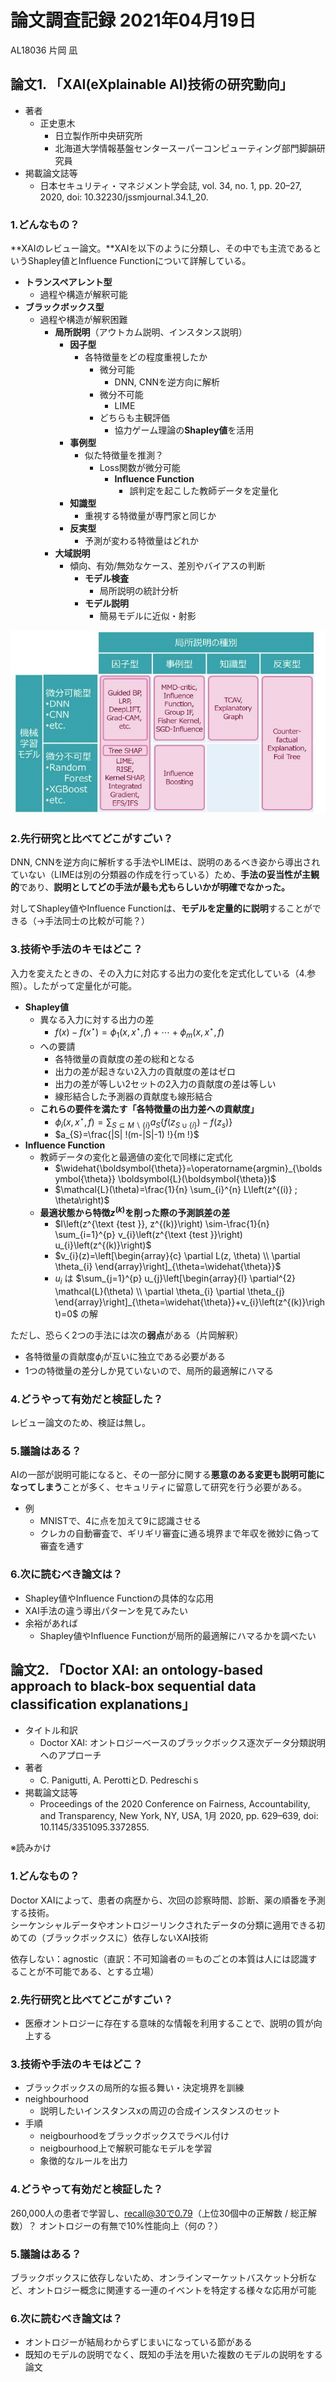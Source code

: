 <!-- tex script for md -->
<script type="text/javascript" async src="https://cdnjs.cloudflare.com/ajax/libs/mathjax/2.7.7/MathJax.js?config=TeX-MML-AM_CHTML">
</script>
<script type="text/x-mathjax-config">
 MathJax.Hub.Config({
 tex2jax: {
 inlineMath: [['$', '$'] ],
 displayMath: [ ['$$','$$'], ["\\[","\\]"] ]
 }
 });
</script>

# 論文調査記録 2021年04月19日
AL18036 片岡 凪

## 論文1. 「XAI(eXplainable AI)技術の研究動向」
- 著者
    - 正史恵木
        - 日立製作所中央研究所
        - 北海道大学情報基盤センタースーパーコンピューティング部門脚韻研究員
- 掲載論文誌等
    - 日本セキュリティ・マネジメント学会誌, vol. 34, no. 1, pp. 20–27, 2020, doi: 10.32230/jssmjournal.34.1_20.

### 1.どんなもの？
**XAIのレビュー論文。**XAIを以下のように分類し、その中でも主流であるというShapley値とInfluence Functionについて詳解している。  

- **トランスペアレント型**
    - 過程や構造が解釈可能
- **ブラックボックス型**
    - 過程や構造が解釈困難
        - **局所説明**（アウトカム説明、インスタンス説明）
            - **因子型**
                - 各特徴量をどの程度重視したか
                    - 微分可能
                        - DNN, CNNを逆方向に解析
                    - 微分不可能
                        - LIME
                    - どちらも主観評価
                        - 協力ゲーム理論の**Shapley値**を活用
            - **事例型**
                - 似た特徴量を推測？
                    - Loss関数が微分可能
                        - **Influence Function**
                            - 誤判定を起こした教師データを定量化
            - **知識型**
                - 重視する特徴量が専門家と同じか
            - **反実型**
                - 予測が変わる特徴量はどれか
        - **大域説明**
            - 傾向、有効/無効なケース、差別やバイアスの判断
                - **モデル検査**
                    - 局所説明の統計分析
                - **モデル説明**
                    - 簡易モデルに近似・射影

![](img/tech-map-of-local-explanation.jpg)

### 2.先行研究と比べてどこがすごい？
DNN, CNNを逆方向に解析する手法やLIMEは、説明のあるべき姿から導出されていない（LIMEは別の分類器の作成を行っている）ため、**手法の妥当性が主観的**であり、**説明としてどの手法が最も尤もらしいかが明確でなかった。**  

対してShapley値やInfluence Functionは、**モデルを定量的に説明**することができる（→手法同士の比較が可能？）

### 3.技術や手法のキモはどこ？
入力を変えたときの、その入力に対応する出力の変化を定式化している（4.参照）。したがって定量化が可能。  

- **Shapley値**
    - 異なる入力に対する出力の差
        - $f(x)-f\left(x^{\star}\right)=\phi_{1}\left(x, x^{\star}, f\right)+\cdots+\phi_{m}\left(x, x^{\star}, f\right)$
    - への要請
        - 各特徴量の貢献度の差の総和となる
        - 出力の差が起きない2入力の貢献度の差はゼロ
        - 出力の差が等しい2セットの2入力の貢献度の差は等しい
        - 線形結合した予測器の貢献度も線形結合
    - **これらの要件を満たす「各特徴量の出力差への貢献度」**
        - $\phi_{i}\left(x, x^{\star}, f\right)=\sum_{S \subseteq M \backslash\{i\}} a_{S}\left\{f\left(z_{S \cup\{i\}}\right)-f\left(z_{s}\right)\right\}$
        - $a_{S}=\frac{|S| !(m-|S|-1) !}{m !}$
- **Influence Function**
    - 教師データの変化と最適値の変化で同様に定式化
        - $\widehat{\boldsymbol{\theta}}=\operatorname{argmin}_{\boldsymbol{\theta}} \boldsymbol{L}(\boldsymbol{\theta})$
        - $\mathcal{L}(\theta)=\frac{1}{n} \sum_{i}^{n} L\left(z^{(i)} ; \theta\right)$
    - **最適状態から特徴$z^{(k)}$を削った際の予測誤差の差**
        - $I\left(z^{\text {test }}, z^{(k)}\right) \sim-\frac{1}{n} \sum_{i=1}^{p} v_{i}\left(z^{\text {test }}\right) u_{i}\left(z^{(k)}\right)$
        - $v_{i}(z)=\left[\begin{array}{c}
\partial L(z, \theta) \\
\partial \theta_{i}
\end{array}\right]_{\theta=\widehat{\theta}}$
        - $u_i$ は $\sum_{j=1}^{p} u_{j}\left[\begin{array}{l}
\partial^{2} \mathcal{L}(\theta) \\
\partial \theta_{i} \partial \theta_{j}
\end{array}\right]_{\theta=\widehat{\theta}}+v_{i}\left(z^{(k)}\right)=0$ の解

ただし、恐らく2つの手法には次の**弱点**がある（片岡解釈）
- 各特徴量の貢献度$\phi_i$が互いに独立である必要がある
- 1つの特徴量の差分しか見ていないので、局所的最適解にハマる

### 4.どうやって有効だと検証した？
レビュー論文のため、検証は無し。

### 5.議論はある？
AIの一部が説明可能になると、その一部分に関する**悪意のある変更も説明可能になってしまう**ことが多く、セキュリティに留意して研究を行う必要がある。

- 例
    - MNISTで、4に点を加えて9に認識させる
    - クレカの自動審査で、ギリギリ審査に通る境界まで年収を微妙に偽って審査を通す

### 6.次に読むべき論文は？
- Shapley値やInfluence Functionの具体的な応用
- XAI手法の違う導出パターンを見てみたい
- 余裕があれば
    - Shapley値やInfluence Functionが局所的最適解にハマるかを調べたい

## 論文2. 「Doctor XAI: an ontology-based approach to black-box sequential data classification explanations」
- タイトル和訳
    - Doctor XAI: オントロジーベースのブラックボックス逐次データ分類説明へのアプローチ
- 著者
    - C. Panigutti, A. PerottiとD. Pedreschiｓ
- 掲載論文誌等
    - Proceedings of the 2020 Conference on Fairness, Accountability, and Transparency, New York, NY, USA, 1月 2020, pp. 629–639, doi: 10.1145/3351095.3372855.
  
※読みかけ

### 1.どんなもの？
Doctor XAIによって、患者の病歴から、次回の診察時間、診断、薬の順番を予測する技術。  
シーケンシャルデータやオントロジーリンクされたデータの分類に適用できる初めての（ブラックボックスに）依存しないXAI技術  
  
依存しない：agnostic（直訳：不可知論者の＝ものごとの本質は人には認識することが不可能である、とする立場）

### 2.先行研究と比べてどこがすごい？
- 医療オントロジーに存在する意味的な情報を利用することで、説明の質が向上する

### 3.技術や手法のキモはどこ？
- ブラックボックスの局所的な振る舞い・決定境界を訓練
- neighbourhood
    - 説明したいインスタンスxの周辺の合成インスタンスのセット
- 手順
    - neigbourhoodをブラックボックスでラベル付け
    - neigbourhood上で解釈可能なモデルを学習
    - 象徴的なルールを出力


### 4.どうやって有効だと検証した？
260,000人の患者で学習し、recall@30で0.79（上位30個中の正解数 / 総正解数）？
オントロジーの有無で10%性能向上（何の？）

### 5.議論はある？
ブラックボックスに依存しないため、オンラインマーケットバスケット分析など、オントロジー概念に関連する一連のイベントを特定する様々な応用が可能

### 6.次に読むべき論文は？
- オントロジーが結局わからずじまいになっている節がある
- 既知のモデルの説明でなく、既知の手法を用いた複数のモデルの説明をする論文
